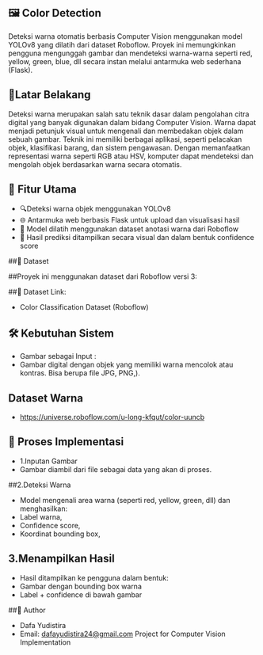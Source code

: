 ## 🖼️ Color Detection 
Deteksi warna otomatis berbasis Computer Vision menggunakan model YOLOv8 yang dilatih dari dataset Roboflow. Proyek ini memungkinkan pengguna mengunggah gambar dan mendeteksi warna-warna seperti red, yellow, green, blue, dll secara instan melalui antarmuka web sederhana (Flask).

## 🧠Latar Belakang 

Deteksi warna merupakan salah satu teknik dasar dalam pengolahan citra digital yang banyak digunakan dalam bidang Computer Vision. Warna dapat menjadi petunjuk visual untuk mengenali dan membedakan objek dalam sebuah gambar. Teknik ini memiliki berbagai aplikasi, seperti pelacakan objek, klasifikasi barang, dan sistem pengawasan. Dengan memanfaatkan representasi warna seperti RGB atau HSV, komputer dapat mendeteksi dan mengolah objek berdasarkan warna secara otomatis.

## 📌 Fitur Utama

- 🔍Deteksi warna objek menggunakan YOLOv8
- 🌐 Antarmuka web berbasis Flask untuk upload dan visualisasi hasil
- 🧠 Model dilatih menggunakan dataset anotasi warna dari Roboflow
- 💾 Hasil prediksi ditampilkan secara visual dan dalam bentuk confidence score

##📂 Dataset

##Proyek ini menggunakan dataset dari Roboflow versi 3:

##🔗 Dataset Link:

- Color Classification Dataset (Roboflow)

## 🛠️ Kebutuhan Sistem
- Gambar sebagai Input : 
- Gambar digital dengan objek yang memiliki warna mencolok atau kontras.
Bisa berupa file JPG, PNG,).

## Dataset Warna
- https://universe.roboflow.com/u-long-kfqut/color-uuncb


## 🚀  Proses Implementasi
- 1.Inputan Gambar
-  Gambar diambil dari file sebagai data yang akan di proses.

##2.Deteksi Warna
-  Model mengenali area warna (seperti red, yellow, green, dll) dan menghasilkan:
- Label warna,
- Confidence score,
- Koordinat bounding box,

## 3.Menampilkan Hasil
- Hasil ditampilkan ke pengguna dalam bentuk:
- Gambar dengan bounding box warna
- Label + confidence di bawah gambar



##👤 Author
- Dafa Yudistira
- Email: dafayudistira24@gmail.com
Project for Computer Vision Implementation



